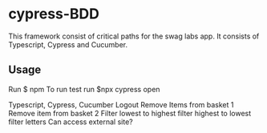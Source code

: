 # cypress-BDD

This framework consist of critical paths for the swag labs app. It consists of Typescript, Cypress and Cucumber.

## Usage

Run $ npm
To run test run $npx cypress open


Typescript, Cypress, Cucumber
        Logout
        Remove Items from basket 1
        Remove item from basket 2
        Filter lowest to highest
        filter highest to lowest
        filter letters
        Can access external site?